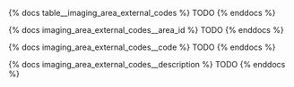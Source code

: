 {% docs table__imaging_area_external_codes %}
TODO
{% enddocs %}

{% docs imaging_area_external_codes__area_id %}
TODO
{% enddocs %}

{% docs imaging_area_external_codes__code %}
TODO
{% enddocs %}

{% docs imaging_area_external_codes__description %}
TODO
{% enddocs %}
